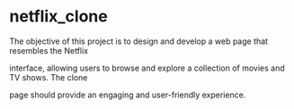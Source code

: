 # netflix_clone
The objective of this project is to design and develop a web page that resembles the Netflix

interface, allowing users to browse and explore a collection of movies and TV shows. The clone

page should provide an engaging and user-friendly experience. 
